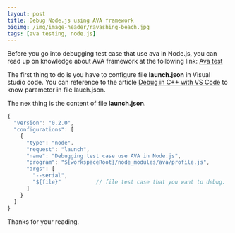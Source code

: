 ```yaml
---
layout: post
title: Debug Node.js using AVA framework
bigimg: /img/image-header/ravashing-beach.jpg
tags: [ava testing, node.js]
---
```


Before you go into debugging test case that use ava in Node.js, you can read up on knowledge about AVA framework at the following link: [Ava test](2018-12-17-ava-test-framework.md)

The first thing to do is you have to configure file **launch.json** in Visual studio code. You can reference to the article [Debug in C++ with VS Code](2018-10-17-Debug-in-C++-with-VS-Code.md) to know parameter in file lauch.json.

The nex thing is the content of file **launch.json**. 

```Javascript
{  
  "version": "0.2.0",
  "configurations": [    
    {
      "type": "node",
      "request": "launch",
      "name": "Debugging test case use AVA in Node.js",
      "program": "${workspaceRoot}/node_modules/ava/profile.js",
      "args": [
        "--serial",
        "${file}"           // file test case that you want to debug.
      ]
    }
  ]
}
```


Thanks for your reading.